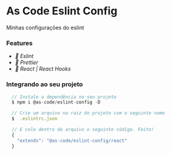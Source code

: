 # As Code Eslint Config

Minhas configurações do eslint

### Features

- *:pencil: Eslint*
- *:pencil: Prettier*
- *:pencil: React | React Hooks*

### Integrando ao seu projeto
```javascript
  // Instale a dependência no seu projeto
  $ npm i @as-code/eslint-config -D

  // Crie um arquivo na raiz do projeto com o seguinte nome
  $  .eslintrc.json

  // E cole dentro do arquivo o seguinte código. Feito!
  {
    "extends": "@as-code/eslint-config/react"
  }
```